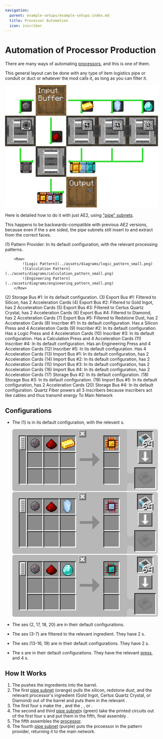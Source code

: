 ```yaml
---
navigation:
  parent: example-setups/example-setups-index.md
  title: Processor Automation
  icon: inscriber
---
```


# Automation of Processor Production

There are many ways of automating [processors](../items-blocks-machines/processors.md), and this is one of them.

This general layout can be done with any type of item logistics pipe or conduit or duct or whatever the mod calls it, as
long as you can filter it.

![The Process FLow Diagram](../assets/diagrams/processor_flow_diagram.png)

Here is detailed how to do it with just AE2, using ["pipe" subnets](pipe-subnet.md).

This happens to be backwards-compatible
with previous AE2 versions, because even if the <ItemLink id="inscriber" />s are sided, the pipe subnets still insert to and
extract from the correct faces.

<GameScene zoom="4">
  <ImportStructure src="../assets/assemblies/processor_automation.snbt" />

  <BoxAnnotation color="#dddddd" min="5 1 0" max="6 2 1" thickness=".05">
        (1) Pattern Provider: In its default configuration, with the relevant processing patterns.

        <Row>
            ![Logic Pattern](../assets/diagrams/logic_pattern_small.png)
            ![Calculation Pattern](../assets/diagrams/calculation_pattern_small.png)
            ![Engineering Pattern](../assets/diagrams/engineering_pattern_small.png)
        </Row>
  </BoxAnnotation>

  <BoxAnnotation color="#dddddd" min="4.7 2 0" max="5 3 1" thickness=".05">
        (2) Storage Bus #1: In its default configuration.
  </BoxAnnotation>

  <BoxAnnotation color="#dddddd" min="4 1 0" max="4.3 2 1" thickness=".05">
        (3) Export Bus #1: Filtered to Silicon, has 2 Acceleration Cards
        <Row><ItemImage id="silicon" scale="2" /> <ItemImage id="speed_card" scale="2" /></Row>
  </BoxAnnotation>

  <BoxAnnotation color="#dddddd" min="4 4 0" max="4.3 3 1" thickness=".05">
        (4) Export Bus #2: Filtered to Gold Ingot, has 2 Acceleration Cards
        <Row><ItemImage id="minecraft:gold_ingot" scale="2" /> <ItemImage id="speed_card" scale="2" /></Row>
  </BoxAnnotation>

  <BoxAnnotation color="#dddddd" min="4 5 0" max="4.3 4 1" thickness=".05">
        (5) Export Bus #3: Filtered to Certus Quartz Crystal, has 2 Acceleration Cards
        <Row><ItemImage id="certus_quartz_crystal" scale="2" /> <ItemImage id="speed_card" scale="2" /></Row>
  </BoxAnnotation>

  <BoxAnnotation color="#dddddd" min="4 6 0" max="4.3 5 1" thickness=".05">
        (6) Export Bus #4: Filtered to Diamond, has 2 Acceleration Cards
        <Row><ItemImage id="minecraft:diamond" scale="2" /> <ItemImage id="speed_card" scale="2" /></Row>
  </BoxAnnotation>

  <BoxAnnotation color="#dddddd" min="2.3 3 0" max="2 2 1" thickness=".05">
        (7) Export Bus #5: Filtered to Redstone Dust, has 2 Acceleration Cards
        <Row><ItemImage id="minecraft:redstone" scale="2" /> <ItemImage id="speed_card" scale="2" /></Row>
  </BoxAnnotation>

  <BoxAnnotation color="#dddddd" min="4 1 0" max="3 2 1" thickness=".05">
        (8) Inscriber #1: In its default configuration. Has a Silicon Press and 4 Acceleration Cards
        <Row><ItemImage id="silicon_press" scale="2" /> <ItemImage id="speed_card" scale="2" /></Row>
  </BoxAnnotation>

  <BoxAnnotation color="#dddddd" min="4 3 0" max="3 4 1" thickness=".05">
        (9) Inscriber #2: In its default configuration. Has a Logic Press and 4 Acceleration Cards
        <Row><ItemImage id="logic_processor_press" scale="2" /> <ItemImage id="speed_card" scale="2" /></Row>
  </BoxAnnotation>

  <BoxAnnotation color="#dddddd" min="4 4 0" max="3 5 1" thickness=".05">
        (10) Inscriber #3: In its default configuration. Has a Calculation Press and 4 Acceleration Cards
        <Row><ItemImage id="calculation_processor_press" scale="2" /> <ItemImage id="speed_card" scale="2" /></Row>
  </BoxAnnotation>

  <BoxAnnotation color="#dddddd" min="4 5 0" max="3 6 1" thickness=".05">
        (11) Inscriber #4: In its default configuration. Has an Engineering Press and 4 Acceleration Cards
        <Row><ItemImage id="engineering_processor_press" scale="2" /> <ItemImage id="speed_card" scale="2" /></Row>
  </BoxAnnotation>

  <BoxAnnotation color="#dddddd" min="2 2 0" max="1 3 1" thickness=".05">
        (12) Inscriber #5: In its default configuration. Has 4 Acceleration Cards
        <ItemImage id="speed_card" scale="2" />
  </BoxAnnotation>

  <BoxAnnotation color="#dddddd" min="2.7 2 0" max="3 1 1" thickness=".05">
        (13) Import Bus #1: In its default configuration, has 2 Acceleration Cards
        <ItemImage id="speed_card" scale="2" />
  </BoxAnnotation>

  <BoxAnnotation color="#dddddd" min="2.7 4 0" max="3 3 1" thickness=".05">
        (14) Import Bus #2: In its default configuration, has 2 Acceleration Cards
        <ItemImage id="speed_card" scale="2" />
  </BoxAnnotation>

  <BoxAnnotation color="#dddddd" min="2.7 5 0" max="3 4 1" thickness=".05">
        (15) Import Bus #3: In its default configuration, has 2 Acceleration Cards
        <ItemImage id="speed_card" scale="2" />
  </BoxAnnotation>

  <BoxAnnotation color="#dddddd" min="2.7 6 0" max="3 5 1" thickness=".05">
        (16) Import Bus #4: In its default configuration, has 2 Acceleration Cards
        <ItemImage id="speed_card" scale="2" />
  </BoxAnnotation>

  <BoxAnnotation color="#dddddd" min="2 3 0" max="1 3.3 1" thickness=".05">
        (17) Storage Bus #2: In its default configuration.
  </BoxAnnotation>

  <BoxAnnotation color="#dddddd" min="2 1.7 0" max="1 2 1" thickness=".05">
        (18) Storage Bus #3: In its default configuration.
  </BoxAnnotation>

  <BoxAnnotation color="#dddddd" min="1 2 0" max="0.7 3 1" thickness=".05">
        (19) Import Bus #5: In its default configuration, has 2 Acceleration Cards
        <ItemImage id="speed_card" scale="2" />
  </BoxAnnotation>

  <BoxAnnotation color="#dddddd" min="5 0.7 0" max="6 1 1" thickness=".05">
        (20) Storage Bus #4: In its default configuration.
  </BoxAnnotation>

<BoxAnnotation color="#dddddd" min="3.3 2.7 0.3" max="3.7 3 0.7" thickness=".05">
        Quartz Fiber powers all 3 inscribers because inscribers act like cables and thus transmit energy
  </BoxAnnotation>

<DiamondAnnotation pos="7 1.5 0.5" color="#00ff00">
        To Main Network
    </DiamondAnnotation>

  <IsometricCamera yaw="185" pitch="5" />
</GameScene>

## Configurations

* The <ItemLink id="pattern_provider" /> (1) is in its default configuration, with the relevant <ItemLink id="processing_pattern" />s.

  ![Logic Pattern](../assets/diagrams/logic_pattern.png)
  ![Calculation Pattern](../assets/diagrams/calculation_pattern.png)
  ![Engineering Pattern](../assets/diagrams/engineering_pattern.png)

* The <ItemLink id="storage_bus" />ses (2, 17, 18, 20) are in their default configurations.
* The <ItemLink id="export_bus" />ses (3-7) are filtered to the relevant ingredient. They have 2 <ItemLink id="speed_card" />s.
    <Row>
      <ItemImage id="silicon" scale="2" />
      <ItemImage id="minecraft:gold_ingot" scale="2" />
      <ItemImage id="certus_quartz_crystal" scale="2" />
      <ItemImage id="minecraft:diamond" scale="2" />
      <ItemImage id="minecraft:redstone" scale="2" />
    </Row>
* The <ItemLink id="import_bus" />ses (13-16, 19) are in their default configurations. They have 2 <ItemLink id="speed_card" />s.
* The <ItemLink id="inscriber" />s are in their default configurations. They have the relevant [press](../items-blocks-machines/presses.md),
   and 4 <ItemLink id="speed_card" />s.
   <Row>
     <ItemImage id="silicon_press" scale="2" />
     <ItemImage id="logic_processor_press" scale="2" />
     <ItemImage id="calculation_processor_press" scale="2" />
     <ItemImage id="engineering_processor_press" scale="2" />
   </Row>

## How It Works

1. The <ItemLink id="pattern_provider" /> pushes the ingredients into the barrel.
2. The first [pipe subnet](pipe-subnet.md) (orange) pulls the silicon, redstone dust, and the relevant processor's ingredient
   (Gold Ingot, Certus Quartz Crystal, or Diamond) out of the barrel and puts them in the relevant <ItemLink id="inscriber" />.
3. The first four <ItemLink id="inscriber" />s make the <ItemLink id="printed_silicon" />, and the <ItemLink id="printed_logic_processor" />,
   <ItemLink id="printed_calculation_processor" />, or <ItemLink id="printed_engineering_processor" />.
4. The second and third [pipe subnet](pipe-subnet.md)s (green) take the printed circuits out of the first four <ItemLink id="inscriber" />s
    and put them in the fifth, final assembly <ItemLink id="inscriber" />.
5. The fifth <ItemLink id="inscriber" /> assembles the [processor](../items-blocks-machines/processors.md).
6. The fourth [pipe subnet](pipe-subnet.md) (purple) puts the prcoessor in the pattern provider, returning it to the main network.